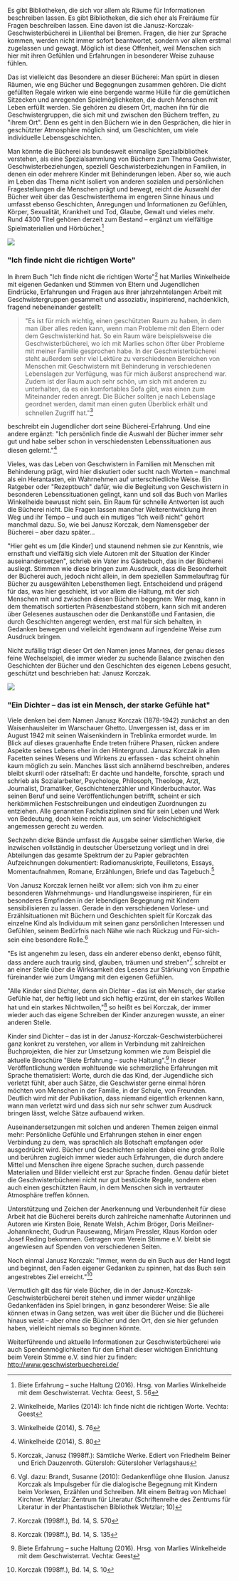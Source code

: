 Es gibt Bibliotheken, die sich vor allem als Räume für Informationen
beschreiben lassen. Es gibt Bibliotheken, die sich eher als Freiräume
für Fragen beschreiben lassen. Eine davon ist die
Janusz-Korczak-Geschwisterbücherei in Lilienthal bei Bremen. Fragen, die
hier zur Sprache kommen, werden nicht immer sofort beantwortet, sondern
vor allem erstmal zugelassen und gewagt. Möglich ist diese Offenheit,
weil Menschen sich hier mit ihren Gefühlen und Erfahrungen in besonderer
Weise zuhause fühlen.

Das ist vielleicht das Besondere an dieser Bücherei: Man spürt in diesen
Räumen, wie eng Bücher und Begegnungen zusammen gehören. Die dicht
gefüllten Regale wirken wie eine bergende warme Hülle für die
gemütlichen Sitzecken und anregenden Spielmöglichkeiten, die durch
Menschen mit Leben erfüllt werden. Sie gehören zu diesem Ort, machen ihn
für die Geschwistergruppen, die sich mit und zwischen den Büchern
treffen, zu "ihrem Ort". Denn es geht in den Büchern wie in den
Gesprächen, die hier in geschützter Atmosphäre möglich sind, um
Geschichten, um viele individuelle Lebensgeschichten.

Man könnte die Bücherei als bundesweit einmalige Spezialbibliothek
verstehen, als eine Spezialsammlung von Büchern zum Thema Geschwister,
Geschwisterbeziehungen, speziell Geschwisterbeziehungen in Familien, in
denen ein oder mehrere Kinder mit Behinderungen leben. Aber so, wie auch
im Leben das Thema nicht isoliert von anderen sozialen und persönlichen
Fragestellungen die Menschen prägt und bewegt, reicht die Auswahl der
Bücher weit über das Geschwisterthema im engeren Sinne hinaus und
umfasst ebenso Geschichten, Anregungen und Informationen zu Gefühlen,
Körper, Sexualität, Krankheit und Tod, Glaube, Gewalt und vieles mehr.
Rund 4300 Titel gehören derzeit zum Bestand – ergänzt um vielfältige
Spielmaterialien und Hörbücher.[^1]

![](img/abbildung1.jpg)

### "Ich finde nicht die richtigen Worte"

In ihrem Buch "Ich finde nicht die richtigen Worte"[^2] hat Marlies
Winkelheide mit eigenen Gedanken und Stimmen von Eltern und Jugendlichen
Eindrücke, Erfahrungen und Fragen aus ihrer jahrzehntelangen Arbeit mit
Geschwistergruppen gesammelt und assoziativ, inspirierend, nachdenklich,
fragend nebeneinander gestellt:

> "Es ist für mich wichtig, einen geschützten Raum zu haben, in dem man
> über alles reden kann, wenn man Probleme mit den Eltern oder dem
> Geschwisterkind hat. So ein Raum wäre beispielsweise die
> Geschwisterbücherei, wo ich mit Marlies schon öfter über Probleme mit
> meiner Familie gesprochen habe. In der Geschwisterbücherei steht
> außerdem sehr viel Lektüre zu verschiedenen Bereichen von Menschen mit
> Geschwistern mit Behinderung in verschiedenen Lebenslagen zur Verfügung,
> was für mich äußerst ansprechend war. Zudem ist der Raum auch sehr
> schön, um sich mit anderen zu unterhalten, da es ein komfortables Sofa
> gibt, was einen zum Miteinander reden anregt. Die Bücher sollten je nach
> Lebenslage geordnet werden, damit man einen guten Überblick erhält und
> schnellen Zugriff hat."[^3]

beschreibt ein Jugendlicher dort seine Bücherei-Erfahrung. Und eine
andere ergänzt: "Ich persönlich finde die Auswahl der Bücher immer sehr
gut und habe selber schon in verschiedensten Lebenssituationen aus
diesen gelernt."[^4]

Vieles, was das Leben von Geschwistern in Familien mit Menschen mit
Behinderung prägt, wird hier diskutiert oder sucht nach Worten –
manchmal als ein Herantasten, ein Wahrnehmen auf unterschiedliche Weise.
Ein Ratgeber oder "Rezeptbuch" dafür, wie die Begleitung von
Geschwistern in besonderen Lebenssituationen gelingt, kann und soll das
Buch von Marlies Winkelheide bewusst nicht sein. Ein Raum für schnelle
Antworten ist auch die Bücherei nicht. Die Fragen lassen mancher
Weiterentwicklung ihren Weg und ihr Tempo – und auch ein mutiges "Ich
weiß nicht" gehört manchmal dazu. So, wie bei Janusz Korczak, dem
Namensgeber der Bücherei – aber dazu später...

"Hier geht es um \[die Kinder\] und staunend nehmen sie zur Kenntnis,
wie ernsthaft und vielfältig sich viele Autoren mit der Situation der
Kinder auseinandersetzen", schrieb ein Vater ins Gästebuch, das in der
Bücherei ausliegt. Stimmen wie diese bringen zum Ausdruck, dass die
Besonderheit der Bücherei auch, jedoch nicht allein, in dem speziellen
Sammelauftrag für Bücher zu ausgewählten Lebensthemen liegt.
Entscheidend und prägend für das, was hier geschieht, ist vor allem die
Haltung, mit der sich Menschen mit und zwischen diesen Büchern begegnen:
Wer mag, kann in dem thematisch sortierten Präsenzbestand stöbern, kann
sich mit anderen über Gelesenes austauschen oder die Denkanstöße und
Fantasien, die durch Geschichten angeregt werden, erst mal für sich
behalten, in Gedanken bewegen und vielleicht irgendwann auf irgendeine
Weise zum Ausdruck bringen.

Nicht zufällig trägt dieser Ort den Namen jenes Mannes, der genau dieses
feine Wechselspiel, die immer wieder zu suchende Balance zwischen den
Geschichten der Bücher und den Geschichten des eigenen Lebens gesucht,
geschützt und beschrieben hat: Janusz Korczak.

![](img/abbildung2.jpg)

### "Ein Dichter – das ist ein Mensch, der starke Gefühle hat"

Viele denken bei dem Namen Janusz Korczak (1878-1942) zunächst an den
Waisenhausleiter im Warschauer Ghetto. Unvergessen ist, dass er im
August 1942 mit seinen Waisenkindern in Treblinka ermordet wurde. Im
Blick auf dieses grauenhafte Ende treten frühere Phasen, rücken andere
Aspekte seines Lebens eher in den Hintergrund. Janusz Korczak in allen
Facetten seines Wesens und Wirkens zu erfassen - das scheint ohnehin
kaum möglich zu sein. Manches lässt sich annähernd beschreiben, anderes
bleibt skurril oder rätselhaft: Er dachte und handelte, forschte, sprach
und schrieb als Sozialarbeiter, Psychologe, Philosoph, Theologe, Arzt,
Journalist, Dramatiker, Geschichtenerzähler und Kinderbuchautor. Was
seinen Beruf und seine Veröffentlichungen betrifft, scheint er sich
herkömmlichen Festschreibungen und eindeutigen Zuordnungen zu entziehen.
Alle genannten Fachdisziplinen sind für sein Leben und Werk von
Bedeutung, doch keine reicht aus, um seiner Vielschichtigkeit angemessen
gerecht zu werden.

Sechzehn dicke Bände umfasst die Ausgabe seiner sämtlichen Werke, die
inzwischen vollständig in deutscher Übersetzung vorliegt und in drei
Abteilungen das gesamte Spektrum der zu Papier gebrachten Aufzeichnungen
dokumentiert: Radiomanuskripte, Feuilletons, Essays, Momentaufnahmen,
Romane, Erzählungen, Briefe und das Tagebuch.[^5]

Von Janusz Korczak lernen heißt vor allem: sich von ihm zu einer
besonderen Wahrnehmungs- und Handlungsweise inspirieren, für ein
besonderes Empfinden in der lebendigen Begegnung mit Kindern
sensibilisieren zu lassen. Gerade in den verschiedenen Vorlese- und
Erzählsituationen mit Büchern und Geschichten spielt für Korczak das
einzelne Kind als Individuum mit seinen ganz persönlichen Interessen und
Gefühlen, seinem Bedürfnis nach Nähe wie nach Rückzug und Für-sich-sein
eine besondere Rolle.[^6]

"Es ist angenehm zu lesen, dass ein anderer ebenso denkt, ebenso fühlt,
dass andere auch traurig sind, glauben, träumen und streben"[^7]
schreibt er an einer Stelle über die Wirksamkeit des Lesens zur Stärkung
von Empathie füreinander wie zum Umgang mit den eigenen Gefühlen.

"Alle Kinder sind Dichter, denn ein Dichter – das ist ein Mensch, der
starke Gefühle hat, der heftig liebt und sich heftig erzürnt, der ein
starkes Wollen hat und ein starkes Nichtwollen,"[^8] so heißt es bei
Korczak, der immer wieder auch das eigene Schreiben der Kinder anzuregen
wusste, an einer anderen Stelle.

Kinder sind Dichter – das ist in der Janusz-Korczak-Geschwisterbücherei
ganz konkret zu verstehen, vor allem in Verbindung mit zahlreichen
Buchprojekten, die hier zur Umsetzung kommen wie zum Beispiel die
aktuelle Broschüre "Biete Erfahrung – suche Haltung".[^9] In dieser
Veröffentlichung werden wohltuende wie schmerzliche Erfahrungen mit
Sprache thematisiert: Worte, durch die das Kind, der Jugendliche sich
verletzt fühlt, aber auch Sätze, die Geschwister gerne einmal hören
möchten von Menschen in der Familie, in der Schule, von Freunden.\
Deutlich wird mit der Publikation, dass niemand eigentlich erkennen
kann, wann man verletzt wird und dass sich nur sehr schwer zum Ausdruck
bringen lässt, welche Sätze aufbauend wirken.

Auseinandersetzungen mit solchen und anderen Themen zeigen einmal mehr:
Persönliche Gefühle und Erfahrungen stehen in einer engen Verbindung zu
dem, was sprachlich als Botschaft empfangen oder ausgedrückt wird.
Bücher und Geschichten spielen dabei eine große Rolle und berühren
zugleich immer wieder auch Erfahrungen, die durch andere Mittel und
Menschen ihre eigene Sprache suchen, durch passende Materialien und
Bilder vielleicht erst zur Sprache finden. Genau dafür bietet die
Geschwisterbücherei nicht nur gut bestückte Regale, sondern eben auch
einen geschützten Raum, in dem Menschen sich in vertrauter Atmosphäre
treffen können.

Unterstützung und Zeichen der Anerkennung und Verbundenheit für diese
Arbeit hat die Bücherei bereits durch zahlreiche namenhafte Autorinnen
und Autoren wie Kirsten Boie, Renate Welsh, Achim Bröger, Doris
Meißner-Johannknecht, Gudrun Pausewang, Mirjam Pressler, Klaus Kordon
oder Josef Reding bekommen. Getragen vom Verein Stimme e.V. bleibt sie
angewiesen auf Spenden von verschiedenen Seiten.

Noch einmal Janusz Korczak: "Immer, wenn du ein Buch aus der Hand legst
und beginnst, den Faden eigener Gedanken zu spinnen, hat das Buch sein
angestrebtes Ziel erreicht."[^10]

Vermutlich gilt das für viele Bücher, die in der
Janusz-Korczak-Geschwisterbücherei bereit stehen und immer wieder
unzählige Gedankenfäden ins Spiel bringen, in ganz besonderer Weise: Sie
alle können etwas in Gang setzen, was weit über die Bücher und die
Bücherei hinaus weist – aber ohne die Bücher und den Ort, den sie hier
gefunden haben, vielleicht niemals so beginnen könnte.

Weiterführende und aktuelle Informationen zur Geschwisterbücherei wie
auch Spendenmöglichkeiten für den Erhalt dieser wichtigen Einrichtung
beim Verein Stimme e.V. sind hier zu finden:
<http://www.geschwisterbuecherei.de/>

[^1]: Biete Erfahrung – suche Haltung (2016). Hrsg. von Marlies
    Winkelheide mit dem Geschwisterrat. Vechta: Geest, S. 56

[^2]: Winkelheide, Marlies (2014): Ich finde nicht die richtigen Worte.
    Vechta: Geest

[^3]: Winkelheide (2014), S. 76

[^4]: Winkelheide (2014), S. 80

[^5]: Korczak, Janusz (1998ff.): Sämtliche Werke. Ediert von Friedhelm
    Beiner und Erich Dauzenroth. Gütersloh: Gütersloher Verlagshaus

[^6]: Vgl. dazu: Brandt, Susanne (2010): Gedankenflüge ohne Illusion.
    Janusz Korczak als Impulsgeber für die dialogische Begegnung mit
    Kindern beim Vorlesen, Erzählen und Schreiben. Mit einem Beitrag von
    Michael Kirchner. Wetzlar: Zentrum für Literatur (Schriftenreihe des
    Zentrums für Literatur in der Phantastischen Bibliothek Wetzlar; 10)

[^7]: Korczak (1998ff.), Bd. 14, S. 570

[^8]: Korczak (1998ff.), Bd. 14, S. 135

[^9]: Biete Erfahrung – suche Haltung (2016). Hrsg. von Marlies
    Winkelheide mit dem Geschwisterrat. Vechta: Geest

[^10]: Korczak (1998ff.), Bd. 14, S. 10
